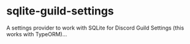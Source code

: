 # sqlite-guild-settings
A settings provider to work with SQLite for Discord Guild Settings (this works with TypeORM)...
